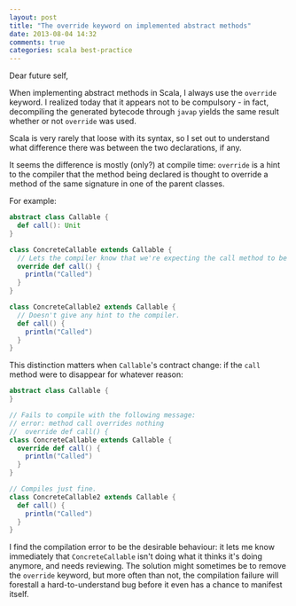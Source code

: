 ```yaml
---
layout: post
title: "The override keyword on implemented abstract methods"
date: 2013-08-04 14:32
comments: true
categories: scala best-practice
---
```

Dear future self,

When implementing abstract methods in Scala, I always use the `override` keyword. I realized today that it appears not
to be compulsory - in fact, decompiling the generated bytecode through `javap` yields the same result whether or not
`override` was used.

Scala is very rarely that loose with its syntax, so I set out to understand what difference there was between the two
declarations, if any.

<!-- more -->

It seems the difference is mostly (only?) at compile time: `override` is a hint to the compiler that the method being
declared is thought to override a method of the same signature in one of the parent classes.

For example:
```scala
abstract class Callable {
  def call(): Unit
}

class ConcreteCallable extends Callable {
  // Lets the compiler know that we're expecting the call method to be declared in Callable
  override def call() {
    println("Called")
  }
}

class ConcreteCallable2 extends Callable {
  // Doesn't give any hint to the compiler.
  def call() {
    println("Called")
  }
}
```

This distinction matters when `Callable`'s contract change: if the `call` method were to disappear for whatever reason:
```scala
abstract class Callable {
}

// Fails to compile with the following message:
// error: method call overrides nothing
//  override def call() {
class ConcreteCallable extends Callable {
  override def call() {
    println("Called")
  }
}

// Compiles just fine.
class ConcreteCallable2 extends Callable {
  def call() {
    println("Called")
  }
}
```

I find the compilation error to be the desirable behaviour: it lets me know immediately that `ConcreteCallable` isn't
doing what it thinks it's doing anymore, and needs reviewing. The solution might sometimes be to remove the `override`
keyword, but more often than not, the compilation failure will forestall a hard-to-understand bug before it even has a
chance to manifest itself.
